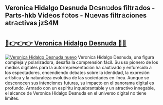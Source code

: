 ## Veronica Hidalgo Desnuda D𝚎sn𝚞dos filtr𝚊dos - Parts-hkb Vid𝚎os f𝚘tos - N𝚞evas filtr𝚊ciones atr𝚊ctivas jzS4M

# <h2><a href="http://mb24d4.tromn.icu/?c=Veronica+Hidalgo+Desnuda">🔗👉👉👉 Veronica Hidalgo Desnuda 🔗🔗</a></h2>

[![Veronica Hidalgo Desnuda nuevo](https://i.imgur.com/pEAQMta.gif)](http://mb24d4.tromn.icu/?c=Veronica+Hidalgo+Desnuda)
Veronica Hidalgo Desnuda, una figura compleja y polarizadora, desafía la comprensión fácil. Su uso pionero de los medios digitales para la autorrepresentación ha cautivado y enfurecido a los espectadores, encendiendo debates sobre la identidad, la expresión artística y la naturaleza evolutiva de las sociedades en línea. Aunque se desconocen sus intenciones futuras, su impacto en el panorama digital es profundo. Armado con un espíritu inquebrantable y un atractivo innegable, el alcance de Veronica Hidalgo Desnuda en el universo digital no tiene límites.
